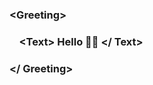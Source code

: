 <h3>&#60;Greeting&#62;</h3>
<h3>&nbsp;&nbsp;&nbsp;&nbsp;&#60;Text&#62; Hello 🙆‍♂️&nbsp;&#60;/ Text&#62;</h3>
<h3>&#60;/ Greeting&#62;</h3>
